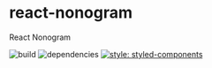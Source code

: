 # react-nonogram
React Nonogram

![build](https://travis-ci.com/jokude/react-nonogram.svg?branch=master)
![dependencies](https://img.shields.io/librariesio/github/jokude/react-nonogram.svg)
[![style: styled-components](https://img.shields.io/badge/style-%F0%9F%92%85%20styled--components-orange.svg?colorB=daa357&colorA=db748e)](https://github.com/styled-components/styled-components)
